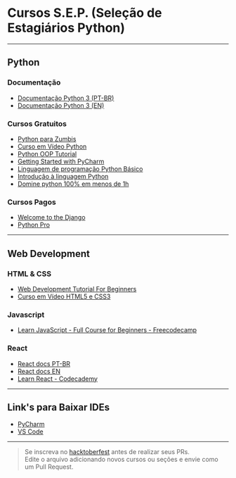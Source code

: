 # Cursos S.E.P. (Seleção de Estagiários Python)

---

## Python
### Documentação
- [Documentação Python 3 (PT-BR)](https://docs.python.org/pt-br/3/)
- [Documentação Python 3 (EN)](https://docs.python.org/3/)

### Cursos Gratuitos
- [Python para Zumbis](https://www.youtube.com/playlist?list=PLUukMN0DTKCtbzhbYe2jdF4cr8MOWClXc)
- [Curso em Vídeo Python](https://www.youtube.com/watch?v=S9uPNppGsGo&list=PLvE-ZAFRgX8hnECDn1v9HNTI71veL3oW0)
- [Python OOP Tutorial](https://www.youtube.com/watch?v=ZDa-Z5JzLYM&list=PL-osiE80TeTsqhIuOqKhwlXsIBIdSeYtc&index=1)
- [Getting Started with PyCharm](https://www.youtube.com/watch?v=BPC-bGdBSM8&list=PLQ176FUIyIUZ1mwB-uImQE-gmkwzjNLjP)
- [Linguagem de programação Python Básico](https://www.ev.org.br/cursos/linguagem-de-programacao-python-basico)
- [Introdução à linguagem Python](https://www.udemy.com/course/intro_python/)
- [Domine python 100% em menos de 1h](https://www.youtube.com/watch?v=HUgMWJKn2YY)

### Cursos Pagos
- [Welcome to the Django](https://henriquebastos.net/produtos/welcome-to-the-django/)
- [Python Pro](https://pythonpro.com.br/)

---

## Web Development
### HTML & CSS
- [Web Development Tutorial For Beginners](https://www.youtube.com/watch?v=gQojMIhELvM&list=PLoYCgNOIyGABDU532eesybur5HPBVfC1G)
- [Curso em Vídeo HTML5 e CSS3](https://www.youtube.com/playlist?list=PLHz_AreHm4dkZ9-atkcmcBaMZdmLHft8n)

### Javascript
- [Learn JavaScript - Full Course for Beginners - Freecodecamp](https://www.youtube.com/watch?v=PkZNo7MFNFg)

### React
- [React docs PT-BR](https://pt-br.reactjs.org/)
- [React docs EN](https://reactjs.org/docs/getting-started.html)
- [Learn React - Codecademy](https://www.codecademy.com/learn/react-101?g_network=g&g_device=c&g_adid=518718871323&g_keyword=%2Breact.js&g_acctid=243-039-7011&g_adtype=search&g_adgroupid=126771679424&g_keywordid=kwd-302016649835&g_campaign=ROW+Language%3A+Basic+-+Broad&g_campaignid=10947274266&utm_id=t_kwd-302016649835:ag_126771679424:cp_10947274266:n_g:d_c&utm_term=%2Breact.js&utm_campaign=ROW%20Language%3A%20Basic%20-%20Broad&utm_source=google&utm_medium=paid-search&utm_content=518718871323&hsa_acc=2430397011&hsa_cam=10947274266&hsa_grp=126771679424&hsa_ad=518718871323&hsa_src=g&hsa_tgt=kwd-302016649835&hsa_kw=%2Breact.js&hsa_mt=b&hsa_net=adwords&hsa_ver=3)

---

## Link's para Baixar IDEs
- [PyCharm](https://www.jetbrains.com/pt-br/pycharm/download/#section=linux)
- [VS Code](https://code.visualstudio.com/)

---

> Se inscreva no [hacktoberfest](https://hacktoberfest.com/) antes de realizar seus PRs. <br />
> Edite o arquivo adicionando novos cursos ou seções e envie como um Pull Request.

